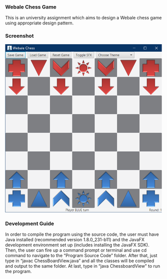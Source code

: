 ### Webale Chess Game
This is an university assignment which aims to design a Webale chess game using appropriate design pattern.
### Screenshot
![Screenshot](./Screenshot.png)
### Development Guide
In order to compile the program using the source code, the user must have Java installed (recommended version 1.8.0_231-b11) and the JavaFX development environment set up (includes installing the JavaFX SDK). Then, the user can fire up a command prompt or terminal and use cd command to navigate to the “Program Source Code” folder. After that, just type in “javac ChessBoardView.java” and all the classes will be compiled and output to the same folder. At last, type in “java ChessboardView” to run the program. 